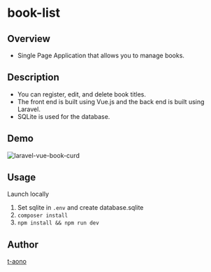# book-list

## Overview

- Single Page Application that allows you to manage books.

## Description

- You can register, edit, and delete book titles.
- The front end is built using Vue.js and the back end is built using Laravel.
- SQLite is used for the database.

## Demo

![laravel-vue-book-curd](https://user-images.githubusercontent.com/46856574/149048709-a04f7e13-b65d-4575-b89d-23d5e0678d6d.gif)

<!-- ## VS. -->

<!-- ## Requirement -->

## Usage
Launch locally

1. Set sqlite in `.env` and create database.sqlite
2. `composer install`
3. `npm install && npm run dev`

<!-- ## Install -->

<!-- ## Contribution -->

<!-- ## Licence -->

## Author

[t-aono](https://github.com/t-aono)

<!-- README.md Sample -->
<!-- https://deeeet.com/writing/2014/07/31/readme/ -->
